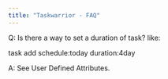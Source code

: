 ```yaml
---
title: "Taskwarrior - FAQ"
---
```


Q: Is there a way to set a duration of task?
like:

task add schedule:today duration:4day

A: See User Defined Attributes.

